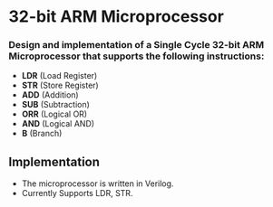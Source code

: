 # 32-bit ARM Microprocessor

### Design and implementation of a Single Cycle 32-bit ARM Microprocessor that supports the following instructions:
- **LDR** (Load Register)
- **STR** (Store Register)
- **ADD** (Addition)
- **SUB** (Subtraction)
- **ORR** (Logical OR)
- **AND** (Logical AND)
- **B** (Branch)

## Implementation
- The microprocessor is written in Verilog.
- Currently Supports LDR, STR.
